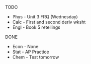 TODO
- Phys - Unit 3 FRQ (Wednesday)
- Calc - First and second deriv wksht
- Engl - Book 5 retellings

DONE
- Econ - None
- Stat - AP Practice
- Chem - Test tomorrow

